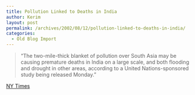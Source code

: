 ```yaml
---
title: Pollution Linked to Deaths in India
author: Kerim
layout: post
permalink: /archives/2002/08/12/pollution-linked-to-deaths-in-india/
categories:
  - Old Blog Import
---
```


>   &#8220;The two-mile-thick blanket of pollution over South Asia may be causing premature deaths in India on a large scale, and both flooding and drought in other areas, according to a United Nations-sponsored study being released Monday.&#8221;


<a href="http://www.nytimes.com/2002/08/12/international/asia/12SMOG.html" onclick="_gaq.push(['_trackEvent', 'outbound-article', 'http://www.nytimes.com/2002/08/12/international/asia/12SMOG.html', 'NY Times']);" >NY Times</a>

